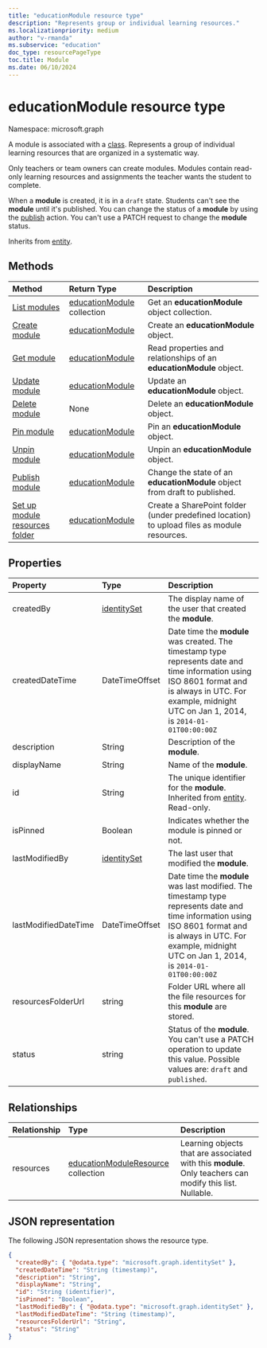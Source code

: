 ```yaml
---
title: "educationModule resource type"
description: "Represents group or individual learning resources."
ms.localizationpriority: medium
author: "v-rmanda"
ms.subservice: "education"
doc_type: resourcePageType
toc.title: Module
ms.date: 06/10/2024
---
```


# educationModule resource type

Namespace: microsoft.graph

A module is associated with a [class](../resources/educationclass.md). Represents a group of individual learning resources that are organized in a systematic way.

Only teachers or team owners can create modules. Modules contain read-only learning resources and assignments the teacher wants the student to complete.

When a **module** is created, it is in a `draft` state. Students can't see the **module** until it's published. You can change the status of a **module** by using the [publish](../api/educationmodule-publish.md) action. You can't use a PATCH request to change the **module** status.

Inherits from [entity](../resources/entity.md).

## Methods

| Method                                                                           | Return Type                                      | Description                                                                                  |
| :------------------------------------------------------------------------------- | :----------------------------------------------- | :------------------------------------------------------------------------------------------- |
| [List modules](../api/educationclass-list-modules.md)                            | [educationModule](educationmodule.md) collection | Get an **educationModule** object collection.                                                |
| [Create module](../api/educationclass-post-module.md)                                   | [educationModule](educationmodule.md)            | Create an **educationModule** object.                                                        |
| [Get module](../api/educationmodule-get.md)                                      | [educationModule](educationmodule.md)            | Read properties and relationships of an **educationModule** object.                          |
| [Update module](../api/educationmodule-update.md)                                       | [educationModule](educationmodule.md)            | Update an **educationModule** object.                                                        |
| [Delete module](../api/educationmodule-delete.md)                                       | None                                             | Delete an **educationModule** object.                                                        |
| [Pin module](../api/educationmodule-pin.md)                                             | [educationModule](educationmodule.md)            | Pin an **educationModule** object.                                                           |
| [Unpin module](../api/educationmodule-unpin.md)                                         | [educationModule](educationmodule.md)            | Unpin an **educationModule** object.                                                         |
| [Publish module](../api/educationmodule-publish.md)                                     | [educationModule](educationmodule.md)            | Change the state of an **educationModule** object from draft to published.                   |
| [Set up module resources folder](../api/educationmodule-setupresourcesfolder.md) | [educationModule](educationmodule.md)            | Create a SharePoint folder (under predefined location) to upload files as module resources. |

## Properties

| Property             | Type                          | Description                                                                                                                                                                                                         |
| :------------------- | :---------------------------- | :------------------------------------------------------------------------------------------------------------------------------------------------------------------------------------------------------------------ |
| createdBy            | [identitySet](identityset.md) | The display name of the user that created the **module**.                                                                                                                                                           |
| createdDateTime      | DateTimeOffset                | Date time the **module** was created. The timestamp type represents date and time information using ISO 8601 format and is always in UTC. For example, midnight UTC on Jan 1, 2014, is `2014-01-01T00:00:00Z`       |
| description          | String                        | Description of the **module**.                                                                                                                                                                                      |
| displayName          | String                        | Name of the **module**.                                                                                                                                                                                             |
| id                   | String                        | The unique identifier for the **module**. Inherited from [entity](../resources/entity.md). Read-only.                                                                                                               |
| isPinned             | Boolean                       | Indicates whether the module is pinned or not.                                                                                                                                                                      |
| lastModifiedBy       | [identitySet](identityset.md) | The last user that modified the **module**.                                                                                                                                                                         |
| lastModifiedDateTime | DateTimeOffset                | Date time the **module** was last modified. The timestamp type represents date and time information using ISO 8601 format and is always in UTC. For example, midnight UTC on Jan 1, 2014, is `2014-01-01T00:00:00Z` |
| resourcesFolderUrl   | string                        | Folder URL where all the file resources for this **module** are stored.                                                                                                                                             |
| status               | string                        | Status of the **module**. You can't use a PATCH operation to update this value. Possible values are: `draft` and `published`.                                                                                       |

## Relationships

| Relationship | Type                                                             | Description                                                                                              |
| :----------- | :--------------------------------------------------------------- | :------------------------------------------------------------------------------------------------------- |
| resources    | [educationModuleResource](educationmoduleresource.md) collection | Learning objects that are associated with this **module**. Only teachers can modify this list. Nullable. |

## JSON representation

The following JSON representation shows the resource type.

<!-- {
  "blockType": "resource",
  "keyProperty":"id",
  "optionalProperties": [
  ],
  "@odata.type": "microsoft.graph.educationModule"
}-->

```json
{
  "createdBy": { "@odata.type": "microsoft.graph.identitySet" },
  "createdDateTime": "String (timestamp)",
  "description": "String",
  "displayName": "String",
  "id": "String (identifier)",
  "isPinned": "Boolean",
  "lastModifiedBy": { "@odata.type": "microsoft.graph.identitySet" },
  "lastModifiedDateTime": "String (timestamp)",
  "resourcesFolderUrl": "String",
  "status": "String"
}
```
